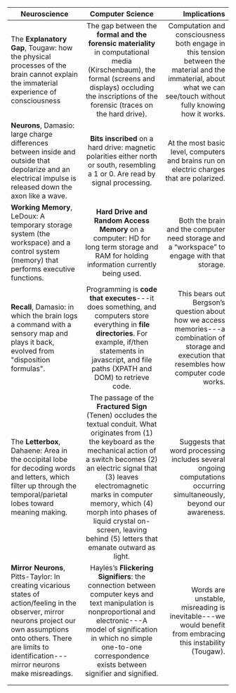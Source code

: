 | Neuroscience   |     Computer Science       |  Implications |
|----------------|:--------------------------:|--------------:|
| The **Explanatory Gap**, Tougaw: how the physical processes of the brain cannot explain the immaterial experience of consciousness | The gap between the **formal and the forensic materiality** in computational media (Kirschenbaum), the formal (screens and displays) occluding the inscriptions of the forensic (traces on the hard drive). | Computation and consciousness both engage in this tension between the material and the immaterial, about what we can see/touch without fully knowing how it works. |
| **Neurons**, Damasio: large charge differences between inside and outside that depolarize and an electrical impulse is released down the axon like a wave. | **Bits inscribed** on a hard drive: magnetic polarities either north or south, resembling a 1 or 0. Are read by signal processing. |  At the most basic level, computers and brains run on electric charges that are polarized. |  
| **Working Memory**, LeDoux: A temporary storage system (the workspace) and a control system (memory) that performs executive functions. | **Hard Drive and Random Access Memory** on a computer: HD for long term storage and RAM for holding information currently being used. | Both the brain and the computer need storage and a “workspace” to engage with that storage. |
| **Recall**, Damasio: in which the brain logs a command with a sensory map and plays it back, evolved from "disposition formulas". | Programming is **code that executes**---it does something, and computers store everything in **file directories**. For example, if/then statements in javascript, and  file paths (XPATH and DOM) to retrieve code.  | This bears out Bergson’s question about how we access memories---a combination of storage and execution that resembles how computer code works.|
| The **Letterbox**, Dahaene: Area in the occipital lobe for decoding words and letters, which filter up through the temporal/parietal lobes toward meaning making. | The passage of the **Fractured Sign** (Tenen) occludes the textual conduit. What originates from (1) the keyboard as the mechanical action of a switch becomes (2) an electric signal that (3) leaves electromagnetic marks in computer memory, which (4) morph into phases of liquid crystal on-screen, leaving behind (5) letters that emanate outward as light. | Suggests that word processing includes several ongoing computations occurring simultaneously, beyond our awareness. |
| **Mirror Neurons**, Pitts-Taylor: In creating vicarious states of action/feeling in the observer, mirror neurons project our own assumptions onto others. There are limits to identification---mirror neurons make misreadings. | Hayles’s **Flickering Signifiers**: the connection between computer keys and text manipulation is nonproportional and electronic---A model of signification in which no simple one-to-one correspondence exists between signifier and signified. | Words are unstable, misreading is inevitable---we would benefit from embracing this instability (Tougaw). |
|  |  |  |
|  |  |  |